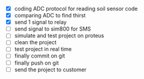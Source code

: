 * [X] coding ADC protocol for reading soil sensor code
* [X] comparing ADC to find thirst
* [X] send 1 signal to relay
* [ ] send signal to sim800 for SMS
* [ ] simulate and test project on proteus
* [ ] clean the project
* [ ] test project in real time
* [ ] finally commit on git
* [ ] finally push on git
* [ ] send the project to customer

